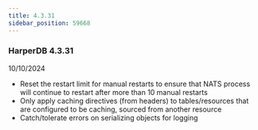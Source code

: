 ```yaml
---
title: 4.3.31
sidebar_position: 59668
---
```


### HarperDB 4.3.31
10/10/2024

* Reset the restart limit for manual restarts to ensure that NATS process will continue to restart after more than 10 manual restarts
* Only apply caching directives (from headers) to tables/resources that are configured to be caching, sourced from another resource 
* Catch/tolerate errors on serializing objects for logging 
